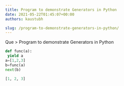 ```yaml
---
title: Program to demonstrate Generators in Python
date: 2021-05-22T01:45:07+00:00
authors: kaustubh

slug: /program-to-demonstrate-generators-in-python/
---
```

Que > Program to demonstrate Generators in Python

```python title="file.py"
def func(a):
 yield a
a=[1,2,3]
b=func(a)
next(b)
```

```python title="Output"
[1, 2, 3]

```